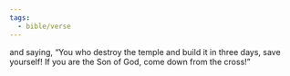 ```yaml
---
tags:
  - bible/verse
---
```

and saying, “You who destroy the temple and build it in three days, save yourself! If you are the Son of God, come down from the cross!”